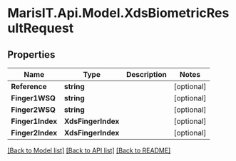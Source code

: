 
# MarisIT.Api.Model.XdsBiometricResultRequest

## Properties

Name | Type | Description | Notes
------------ | ------------- | ------------- | -------------
**Reference** | **string** |  | [optional] 
**Finger1WSQ** | **string** |  | [optional] 
**Finger2WSQ** | **string** |  | [optional] 
**Finger1Index** | **XdsFingerIndex** |  | [optional] 
**Finger2Index** | **XdsFingerIndex** |  | [optional] 

[[Back to Model list]](../README.md#documentation-for-models)
[[Back to API list]](../README.md#documentation-for-api-endpoints)
[[Back to README]](../README.md)

